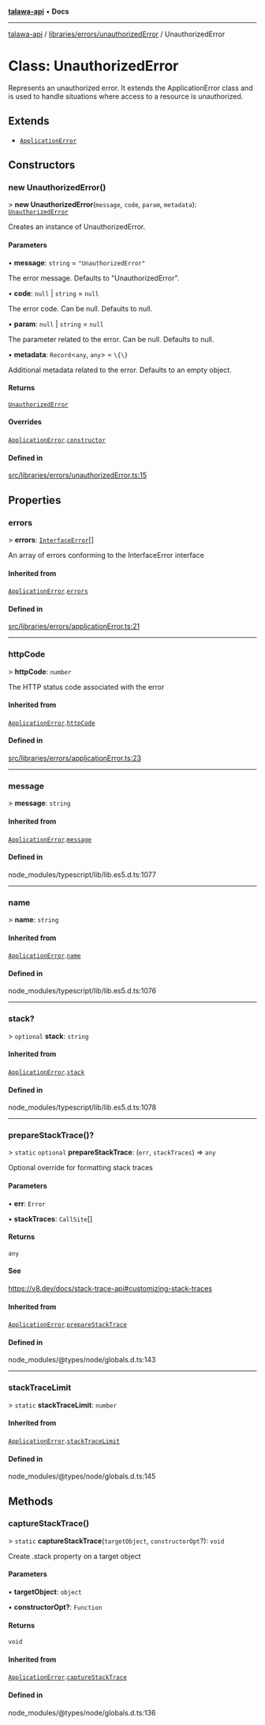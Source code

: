 [**talawa-api**](../../../../README.md) • **Docs**

***

[talawa-api](../../../../modules.md) / [libraries/errors/unauthorizedError](../README.md) / UnauthorizedError

# Class: UnauthorizedError

Represents an unauthorized error. It extends the ApplicationError class
and is used to handle situations where access to a resource is unauthorized.

## Extends

- [`ApplicationError`](../../applicationError/classes/ApplicationError.md)

## Constructors

### new UnauthorizedError()

\> **new UnauthorizedError**(`message`, `code`, `param`, `metadata`): [`UnauthorizedError`](UnauthorizedError.md)

Creates an instance of UnauthorizedError.

#### Parameters

• **message**: `string` = `"UnauthorizedError"`

The error message. Defaults to "UnauthorizedError".

• **code**: `null` \| `string` = `null`

The error code. Can be null. Defaults to null.

• **param**: `null` \| `string` = `null`

The parameter related to the error. Can be null. Defaults to null.

• **metadata**: `Record`\<`any`, `any`\> = `\{\}`

Additional metadata related to the error. Defaults to an empty object.

#### Returns

[`UnauthorizedError`](UnauthorizedError.md)

#### Overrides

[`ApplicationError`](../../applicationError/classes/ApplicationError.md).[`constructor`](../../applicationError/classes/ApplicationError.md#constructors)

#### Defined in

[src/libraries/errors/unauthorizedError.ts:15](https://github.com/PalisadoesFoundation/talawa-api/blob/0e711c6a6b57f55ab5776fc9c8edfc5ebc0b3d70/src/libraries/errors/unauthorizedError.ts#L15)

## Properties

### errors

\> **errors**: [`InterfaceError`](../../applicationError/interfaces/InterfaceError.md)[]

An array of errors conforming to the InterfaceError interface

#### Inherited from

[`ApplicationError`](../../applicationError/classes/ApplicationError.md).[`errors`](../../applicationError/classes/ApplicationError.md#errors)

#### Defined in

[src/libraries/errors/applicationError.ts:21](https://github.com/PalisadoesFoundation/talawa-api/blob/0e711c6a6b57f55ab5776fc9c8edfc5ebc0b3d70/src/libraries/errors/applicationError.ts#L21)

***

### httpCode

\> **httpCode**: `number`

The HTTP status code associated with the error

#### Inherited from

[`ApplicationError`](../../applicationError/classes/ApplicationError.md).[`httpCode`](../../applicationError/classes/ApplicationError.md#httpcode)

#### Defined in

[src/libraries/errors/applicationError.ts:23](https://github.com/PalisadoesFoundation/talawa-api/blob/0e711c6a6b57f55ab5776fc9c8edfc5ebc0b3d70/src/libraries/errors/applicationError.ts#L23)

***

### message

\> **message**: `string`

#### Inherited from

[`ApplicationError`](../../applicationError/classes/ApplicationError.md).[`message`](../../applicationError/classes/ApplicationError.md#message)

#### Defined in

node\_modules/typescript/lib/lib.es5.d.ts:1077

***

### name

\> **name**: `string`

#### Inherited from

[`ApplicationError`](../../applicationError/classes/ApplicationError.md).[`name`](../../applicationError/classes/ApplicationError.md#name)

#### Defined in

node\_modules/typescript/lib/lib.es5.d.ts:1076

***

### stack?

\> `optional` **stack**: `string`

#### Inherited from

[`ApplicationError`](../../applicationError/classes/ApplicationError.md).[`stack`](../../applicationError/classes/ApplicationError.md#stack)

#### Defined in

node\_modules/typescript/lib/lib.es5.d.ts:1078

***

### prepareStackTrace()?

\> `static` `optional` **prepareStackTrace**: (`err`, `stackTraces`) =\> `any`

Optional override for formatting stack traces

#### Parameters

• **err**: `Error`

• **stackTraces**: `CallSite`[]

#### Returns

`any`

#### See

https://v8.dev/docs/stack-trace-api#customizing-stack-traces

#### Inherited from

[`ApplicationError`](../../applicationError/classes/ApplicationError.md).[`prepareStackTrace`](../../applicationError/classes/ApplicationError.md#preparestacktrace)

#### Defined in

node\_modules/@types/node/globals.d.ts:143

***

### stackTraceLimit

\> `static` **stackTraceLimit**: `number`

#### Inherited from

[`ApplicationError`](../../applicationError/classes/ApplicationError.md).[`stackTraceLimit`](../../applicationError/classes/ApplicationError.md#stacktracelimit)

#### Defined in

node\_modules/@types/node/globals.d.ts:145

## Methods

### captureStackTrace()

\> `static` **captureStackTrace**(`targetObject`, `constructorOpt`?): `void`

Create .stack property on a target object

#### Parameters

• **targetObject**: `object`

• **constructorOpt?**: `Function`

#### Returns

`void`

#### Inherited from

[`ApplicationError`](../../applicationError/classes/ApplicationError.md).[`captureStackTrace`](../../applicationError/classes/ApplicationError.md#capturestacktrace)

#### Defined in

node\_modules/@types/node/globals.d.ts:136
